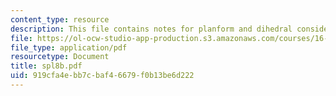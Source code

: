 ```yaml
---
content_type: resource
description: This file contains notes for planform and dihedral considerations.
file: https://ol-ocw-studio-app-production.s3.amazonaws.com/courses/16-01-unified-engineering-i-ii-iii-iv-fall-2005-spring-2006/919cfa4ebb7cbaf46679f0b13be6d222_spl8b.pdf
file_type: application/pdf
resourcetype: Document
title: spl8b.pdf
uid: 919cfa4e-bb7c-baf4-6679-f0b13be6d222
---
```

